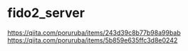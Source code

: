 # fido2_server

https://qiita.com/poruruba/items/243d39c8b77b98a99bab<br>
https://qiita.com/poruruba/items/5b859e635ffc3d8e0242<br>
